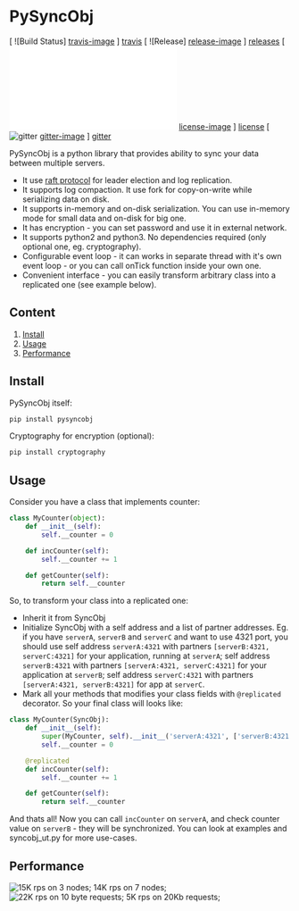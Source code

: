 # PySyncObj

[ ![Build Status] [travis-image] ] [travis] [ ![Release] [release-image] ] [releases] [ ![License] [license-image] ] [license] [ ![gitter] [gitter-image] ] [gitter]

[travis-image]: https://travis-ci.org/bakwc/PySyncObj.svg?branch=master
[travis]: https://travis-ci.org/bakwc/PySyncObj

[release-image]: https://img.shields.io/badge/release-0.1.11-blue.svg?style=flat
[releases]: https://github.com/bakwc/PySyncObj/releases

[license-image]: https://img.shields.io/badge/license-MIT-blue.svg?style=flat
[license]: LICENSE.txt

[gitter-image]: https://badges.gitter.im/bakwc/PySyncObj.svg
[gitter]: https://gitter.im/bakwc/PySyncObj?utm_source=badge&utm_medium=badge&utm_campaign=pr-badge&utm_content=badge

PySyncObj is a python library that provides ability to sync your data between multiple servers.
- It use [raft protocol](http://raft.github.io/) for leader election and log replication.
- It supports log compaction. It use fork for copy-on-write while serializing data on disk.
- It supports in-memory and on-disk serialization. You can use in-memory mode for small data and on-disk for big one.
- It has encryption - you can set password and use it in external network.
- It supports python2 and python3. No dependencies required (only optional one, eg. cryptography).
- Configurable event loop - it can works in separate thread with it's own event loop - or you can call onTick function inside your own one.
- Convenient interface - you can easily transform arbitrary class into a replicated one (see example below).

## Content
1. [Install](#install)
2. [Usage](#usage)
3. [Performance](#performance)

## Install
PySyncObj itself:
```bash
pip install pysyncobj
```
Cryptography for encryption (optional):
```bash
pip install cryptography
```

## Usage
Consider you have a class that implements counter:
```python
class MyCounter(object):
	def __init__(self):
		self.__counter = 0

	def incCounter(self):
		self.__counter += 1

	def getCounter(self):
		return self.__counter
```
So, to transform your class into a replicated one:
 - Inherit it from SyncObj
 - Initialize SyncObj with a self address and a list of partner addresses. Eg. if you have `serverA`, `serverB` and `serverC` and want to use 4321 port, you should use self address `serverA:4321` with partners `[serverB:4321, serverC:4321]` for your application, running at `serverA`; self address `serverB:4321` with partners `[serverA:4321, serverC:4321]` for your application at `serverB`; self address `serverC:4321` with partners `[serverA:4321, serverB:4321]` for app at `serverC`.
 - Mark all your methods that modifies your class fields with `@replicated` decorator.
So your final class will looks like:
```python
class MyCounter(SyncObj):
	def __init__(self):
		super(MyCounter, self).__init__('serverA:4321', ['serverB:4321', 'serverC:4321'])
		self.__counter = 0

	@replicated
	def incCounter(self):
		self.__counter += 1

	def getCounter(self):
		return self.__counter
```
And thats all! Now you can call `incCounter` on `serverA`, and check counter value on `serverB` - they will be synchronized. You can look at examples and syncobj_ut.py for more use-cases.

## Performance
![15K rps on 3 nodes; 14K rps on 7 nodes;](http://pastexen.com/i/Ge3lnrM1OY.png "RPS vs Cluster Size")
![22K rps on 10 byte requests; 5K rps on 20Kb requests;](http://pastexen.com/i/0RIsrKxJsV.png "RPS vs Request Size")
